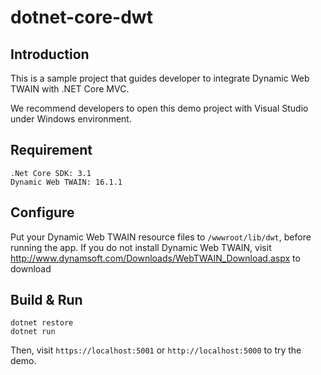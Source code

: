 # dotnet-core-dwt

## Introduction

This is a sample project that guides developer to integrate  Dynamic Web TWAIN with .NET Core MVC.  

We recommend developers to open this demo project with Visual Studio under Windows environment. 

## Requirement

```
.Net Core SDK: 3.1
Dynamic Web TWAIN: 16.1.1
```

## Configure

Put your Dynamic Web TWAIN resource files to `/wwwroot/lib/dwt`, before running the app. If you do not install Dynamic Web TWAIN, visit http://www.dynamsoft.com/Downloads/WebTWAIN_Download.aspx to download

## Build & Run

```
dotnet restore
dotnet run
```

Then, visit `https://localhost:5001` or `http://localhost:5000` to try the demo.
